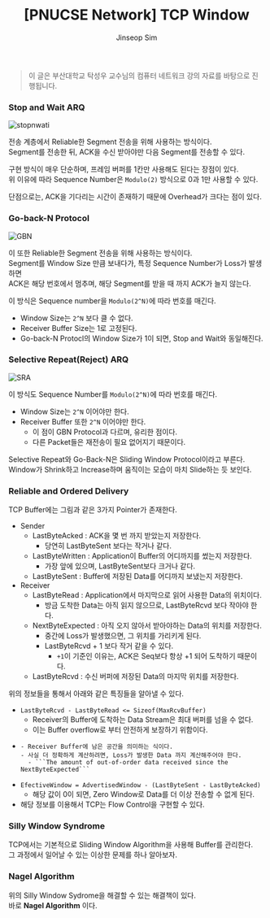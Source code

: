 ﻿---
layout: post
title: "[PNUCSE Network] TCP Window"
categories: Network
tags: [theory]
author:
  - Jinseop Sim
toc: true
---
> 이 글은 부산대학교 탁성우 교수님의 컴퓨터 네트워크 강의 자료를 바탕으로 진행됩니다.  

### Stop and Wait ARQ  
![stopnwati](https://user-images.githubusercontent.com/71700079/205063716-3eb6b77d-83f1-4b7c-a7ca-a2589583095b.png)  

전송 계층에서 Reliable한 Segment 전송을 위해 사용하는 방식이다.  
Segment를 전송한 뒤, ACK을 수신 받아야만 다음 Segment를 전송할 수 있다.  

구현 방식이 매우 단순하며, 프레임 버퍼를 1칸만 사용해도 된다는 장점이 있다.  
위 이유에 따라 Sequence Number은 ```Modulo(2)``` 방식으로 0과 1만 사용할 수 있다.  

단점으로는, ACK을 기다리는 시간이 존재하기 때문에 Overhead가 크다는 점이 있다.  

### Go-back-N Protocol  
![GBN](https://user-images.githubusercontent.com/71700079/205063740-43fa6224-6ff5-4ab4-a50d-8dcea2c87fe4.png)  

이 또한 Reliable한 Segment 전송을 위해 사용하는 방식이다.  
Segment를 Window Size 만큼 보내다가, 특정 Sequence Number가 Loss가 발생하면  
ACK은 해당 번호에서 멈추며, 해당 Segment를 받을 때 까지 ACK가 늘지 않는다.  

이 방식은 Sequence number을 ```Modulo(2^N)```에 따라 번호를 매긴다.  
- Window Size는 ```2^N``` 보다 클 수 없다.
- Receiver Buffer Size는 1로 고정된다.
- Go-back-N Protocl의 Window Size가 1이 되면, Stop and Wait와 동일해진다.

### Selective Repeat(Reject) ARQ  
![SRA](https://user-images.githubusercontent.com/71700079/205063769-e8c6fff3-2fa8-48a3-a8e9-55edf43dc158.png)  

이 방식도 Sequence Number를 ```Modulo(2^N)```에 따라 번호를 매긴다.
- Window Size는 ```2^N``` 이어야만 한다.
- Receiver Buffer 또한 ```2^N``` 이어야만 한다.
  - 이 점이 GBN Protocol과 다르며, 유리한 점이다.
  - 다른 Packet들은 재전송이 필요 없어지기 때문이다.

Selective Repeat와 Go-Back-N은 Sliding Window Protocol이라고 부른다.  
Window가 Shrink하고 Increase하며 움직이는 모습이 마치 Slide하는 듯 보인다.  

### Reliable and Ordered Delivery
TCP Buffer에는 그림과 같은 3가지 Pointer가 존재한다.  
- Sender
  - LastByteAcked : ACK을 몇 번 까지 받았는지 저장한다.
    - 당연히 LastByteSent 보다는 작거나 같다.
  - LastByteWritten : Application이 Buffer의 어디까지를 썼는지 저장한다.
    - 가장 앞에 있으며, LastByteSent보다 크거나 같다.
  - LastByteSent : Buffer에 저장된 Data를 어디까지 보냈는지 저장한다.
- Receiver
  - LastByteRead : Application에서 마지막으로 읽어 사용한 Data의 위치이다.
    - 방금 도착한 Data는 아직 읽지 않으므로, LastByteRcvd 보다 작아야 한다.
  - NextByteExpected : 아직 오지 않아서 받아야하는 Data의 위치를 저장한다.
    - 중간에 Loss가 발생했으면, 그 위치를 가리키게 된다.
    - LastByteRcvd + 1 보다 작거 같을 수 있다.
      - ```+1```이 기준인 이유는, ACK은 Seq보다 항상 +1 되어 도착하기 때문이다.
  - LastByteRcvd : 수신 버퍼에 저장된 Data의 마지막 위치를 저장한다.  

위의 정보들을 통해서 아래와 같은 특징들을 알아낼 수 있다.  
- ```LastByteRcvd - LastByteRead <= Sizeof(MaxRcvBuffer)```
  - Receiver의 Buffer에 도착하는 Data Stream은 최대 버퍼를 넘을 수 없다.
  - 이는 Buffer overflow로 부터 안전하게 보장하기 위함이다.
- ```AdvertisedWindow = MaxRcvBuffer - {(NextByteExpected - 1) - LastByteRead}
  - Receiver Buffer에 남은 공간을 의미하는 식이다.
  - 사실 더 정확하게 계산하려면, Loss가 발생한 Data 까지 계산해주어야 한다.
    - ```The amount of out-of-order data received since the NextByteExpected```
- ```EfectiveWindow = AdvertisedWindow - (LastByteSent - LastByteAcked)```
  - 해당 값이 0이 되면, Zero Window로 Data를 더 이상 전송할 수 없게 된다.
- 해당 정보를 이용해서 TCP는 Flow Control을 구현할 수 있다.

### Silly Window Syndrome
TCP에서는 기본적으로 Sliding Window Algorithm을 사용해 Buffer를 관리한다.  
그 과정에서 일어날 수 있는 이상한 문제를 하나 알아보자.

### Nagel Algorithm
위의 Silly Window Sydrome을 해결할 수 있는 해결책이 있다.  
바로 __Nagel Algorithm__ 이다.  